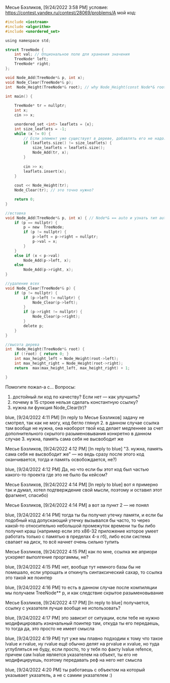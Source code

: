 Месье Бэзликов, [9/24/2022 3:58 PM]
условие: https://contest.yandex.ru/contest/28069/problems/A
мой код: 

```objectivec
#include <iostream>
#include <algorithm>
#include <unordered_set>

using namespace std;

struct TreeNode {
    int val; // Опциональное поле для хранения значения
    TreeNode* left;
    TreeNode* right;
};

void Node_Add(TreeNode*& p, int x);
void Node_Clear(TreeNode*& p);
int  Node_Height(TreeNode*& root); // why Node_Height(const Node*& root) // error?!

int main() {
    
    TreeNode* tr = nullptr;
    int x;
    cin >> x;

    unordered_set <int> leaflets = {x};
    int size_leaflets = -1;
    while (x != 0) {
        // Если элемент уже существует в дереве, добавлять его не надо.
        if (leaflets.size() != size_leaflets) {
            size_leaflets = leaflets.size();
            Node_Add(tr, x);
        }
        
        cin >> x;
        leaflets.insert(x);
    }
        
    cout << Node_Height(tr);
    Node_Clear(tr); // это точно нужно?

    return 0;
}

//вставка
void Node_Add(TreeNode*& p, int x) { // Node*& == auto и узнать тип auto
    if (p == nullptr) {
        p = new  TreeNode;
        if (p != nullptr) {
            p->left = p->right = nullptr;
            p->val = x;
        }
    }
    else if (x < p->val)
        Node_Add(p->left, x);
    else
        Node_Add(p->right, x);
}

//удаление всех
void Node_Clear(TreeNode*& p) {
    if (p != nullptr) {
        if (p->left != nullptr) {
            Node_Clear(p->left);
        }
        if (p->right != nullptr) {
            Node_Clear(p->right);
        }
        delete p;
    }
}

//высота дерева
int  Node_Height(TreeNode*& root) {
    if (!root) { return 0; }
    int max_height_left = Node_Height(root->left);
    int max_height_right = Node_Height(root->right);
    return  max(max_height_left, max_height_right) + 1;

}
```

Помогите пожал-а с...
Вопросы:

1. достойный ли код по качеству? Если нет — как улучшить?
2. почему в 15 строке нельзя сделать константную ссылку?
3. нужна ли функция  Node_Clear(tr)?

blue, [9/24/2022 4:11 PM]
[In reply to Месье Бэзликов]
задачу не смотрел, так как не могу, код бегло глянул
2. в данном случае ссылка там вообще не нужна, она наоборот твой код делает медленнее за счет дополнительного скрытого разыменовывания конкретно в данном случае
3. нужна, память сама себя не высвободит же

Месье Бэзликов, [9/24/2022 4:12 PM]
[In reply to blue]
"3. нужна, память сама себя не высвободит же" — но ведь сразу после этого код оканчивается, тогда и память освобождается, не?)

blue, [9/24/2022 4:12 PM]
Да, но что если бы этот код был частью какого-то проекта где это не было бы кейсом?

Месье Бэзликов, [9/24/2022 4:14 PM]
[In reply to blue]
вот я примерно так и думал, хотел подтверждение свой мысли, поэтому и оставил этот фрагмент, спасибо)

Месье Бэзликов, [9/24/2022 4:14 PM]
а вот за пункт 2 — не понял

blue, [9/24/2022 4:14 PM]
тогда ты бы получил утечку памяти, и если бы подобный код допускающий утечку вызывался бы часто, то через какой-то относительно небольшой промежуток времени ты бы либо получил краш (например если это x86-32 приложение которое умеет работать только с памятью в пределах 4-х гб), либо если система свапает на диск, то всё начнет очень сильно тупить

Месье Бэзликов, [9/24/2022 4:15 PM]
как по мне, ссылка же априори ускоряет выполгение проргаммы, не?

blue, [9/24/2022 4:15 PM]
нет, вообще тут немного базы бы не помешало, если упрощать и откинуть синтаксический сахар, то ссылка это такой же поинтер

blue, [9/24/2022 4:16 PM]
то есть в данном случае после компиляции мы получаем TreeNode** p, и как следствие скрытое разыменовывание

Месье Бэзликов, [9/24/2022 4:17 PM]
[In reply to blue]
получается, ссылку с указателя лучше вообще не использовать?

blue, [9/24/2022 4:17 PM]
это зависит от ситуации, если тебе не нужно модифицировать изначальный поинтер там, откуда ты его передаешь, то тогда да, это просто не имеет смысла

blue, [9/24/2022 4:19 PM]
тут уже мы плавно подходим к тому что такое lvalue и rvalue, ну rvalue ещё обычно делят на prvalue и xvalue, но туда углубляться не буду, если просто, то у тебя по факту lvalue refence, причем сам lvalue является указателем на объект, ты его не модифицируешь, поэтому передавать реф на него нет смысла

blue, [9/24/2022 4:20 PM]
ты работаешь с объектом на который указывает указатель, а не с самим указателем :)
